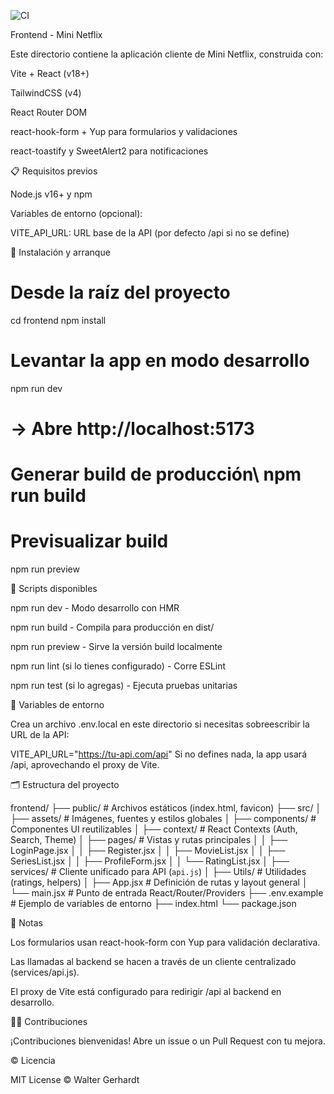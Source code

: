 ![CI](https://github.com/wgg76/TpFinal/actions/workflows/ci.yml/badge.svg)

Frontend - Mini Netflix

Este directorio contiene la aplicación cliente de Mini Netflix, construida con:

Vite + React (v18+)

TailwindCSS (v4)

React Router DOM

react-hook-form + Yup para formularios y validaciones

react-toastify y SweetAlert2 para notificaciones

📋 Requisitos previos

Node.js v16+ y npm

Variables de entorno (opcional):

VITE_API_URL: URL base de la API (por defecto /api si no se define)


🚀 Instalación y arranque

# Desde la raíz del proyecto
cd frontend
npm install

# Levantar la app en modo desarrollo
npm run dev
# → Abre http://localhost:5173

# Generar build de producción\ npm run build
# Previsualizar build
npm run preview

🔧 Scripts disponibles

npm run dev - Modo desarrollo con HMR

npm run build - Compila para producción en dist/

npm run preview - Sirve la versión build localmente

npm run lint (si lo tienes configurado) - Corre ESLint

npm run test (si lo agregas) - Ejecuta pruebas unitarias

🔑 Variables de entorno

Crea un archivo .env.local en este directorio si necesitas sobreescribir la URL de la API:

VITE_API_URL="https://tu-api.com/api"
Si no defines nada, la app usará /api, aprovechando el proxy de Vite.

🗂️ Estructura del proyecto

frontend/
├── public/              # Archivos estáticos (index.html, favicon)
├── src/
│   ├── assets/          # Imágenes, fuentes y estilos globales
│   ├── components/      # Componentes UI reutilizables
│   ├── context/         # React Contexts (Auth, Search, Theme)
│   ├── pages/           # Vistas y rutas principales
│   │   ├── LoginPage.jsx
│   │   ├── Register.jsx
│   │   ├── MovieList.jsx
│   │   ├── SeriesList.jsx
│   │   ├── ProfileForm.jsx
│   │   └── RatingList.jsx
│   ├── services/        # Cliente unificado para API (`api.js`)
│   ├── Utils/           # Utilidades (ratings, helpers)
│   ├── App.jsx          # Definición de rutas y layout general
│   └── main.jsx         # Punto de entrada React/Router/Providers
├── .env.example         # Ejemplo de variables de entorno
├── index.html
└── package.json

📖 Notas

Los formularios usan react-hook-form con Yup para validación declarativa.

Las llamadas al backend se hacen a través de un cliente centralizado (services/api.js).

El proxy de Vite está configurado para redirigir /api al backend en desarrollo.

🙋‍♂️ Contribuciones

¡Contribuciones bienvenidas! Abre un issue o un Pull Request con tu mejora.

© Licencia

MIT License © Walter Gerhardt

